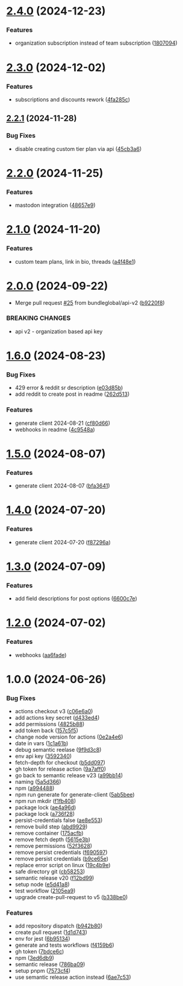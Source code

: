 # [2.4.0](https://github.com/bundleglobal/bundlesocial-node/compare/v2.3.0...v2.4.0) (2024-12-23)


### Features

* organization subscription instead of team subscription ([1807094](https://github.com/bundleglobal/bundlesocial-node/commit/18070945fdf46fe084327d1cc0d518252318c484))

# [2.3.0](https://github.com/bundleglobal/bundlesocial-node/compare/v2.2.1...v2.3.0) (2024-12-02)


### Features

* subscriptions and discounts rework ([4fa285c](https://github.com/bundleglobal/bundlesocial-node/commit/4fa285c8442699f07cf6386d030b1ec1ea375793))

## [2.2.1](https://github.com/bundleglobal/bundlesocial-node/compare/v2.2.0...v2.2.1) (2024-11-28)


### Bug Fixes

* disable creating custom tier plan via api ([45cb3a6](https://github.com/bundleglobal/bundlesocial-node/commit/45cb3a66a2c04f45779253eb84d5e84274e26a0c))

# [2.2.0](https://github.com/bundleglobal/bundlesocial-node/compare/v2.1.0...v2.2.0) (2024-11-25)


### Features

* mastodon integration ([48657e9](https://github.com/bundleglobal/bundlesocial-node/commit/48657e960832a9fb751624042f8dd0a3cb7a2405))

# [2.1.0](https://github.com/bundleglobal/bundlesocial-node/compare/v2.0.0...v2.1.0) (2024-11-20)


### Features

* custom team plans, link in bio, threads ([a4f48e1](https://github.com/bundleglobal/bundlesocial-node/commit/a4f48e18101bbc773cc357c4ba4dc4ea16e90550))

# [2.0.0](https://github.com/bundleglobal/bundlesocial-node/compare/v1.6.0...v2.0.0) (2024-09-22)


* Merge pull request [#25](https://github.com/bundleglobal/bundlesocial-node/issues/25) from bundleglobal/api-v2 ([b9220f8](https://github.com/bundleglobal/bundlesocial-node/commit/b9220f8726adb840a9f3dd0938e632d4b1c4408f))


### BREAKING CHANGES

* api v2 - organization based api key

# [1.6.0](https://github.com/bundleglobal/bundlesocial-node/compare/v1.5.0...v1.6.0) (2024-08-23)


### Bug Fixes

* 429 error & reddit sr description ([e03d85b](https://github.com/bundleglobal/bundlesocial-node/commit/e03d85b957160b16b4443909c1815569fab99f24))
* add reddit to create post in readme ([262d513](https://github.com/bundleglobal/bundlesocial-node/commit/262d513a3e8db1ae7fe9ef6c14bc0db68c783361))


### Features

* generate client 2024-08-21 ([cf80d66](https://github.com/bundleglobal/bundlesocial-node/commit/cf80d660f024f4f19eef039b7840a5c0d61cd457))
* webhooks in readme ([4c9548a](https://github.com/bundleglobal/bundlesocial-node/commit/4c9548a97759dae3f107a0683d57660b4ef912fa))

# [1.5.0](https://github.com/bundleglobal/bundlesocial-node/compare/v1.4.0...v1.5.0) (2024-08-07)


### Features

* generate client 2024-08-07 ([bfa3641](https://github.com/bundleglobal/bundlesocial-node/commit/bfa3641264b32baaff3d0e4bf1f2f577c2e8d0b4))

# [1.4.0](https://github.com/bundleglobal/bundlesocial-node/compare/v1.3.0...v1.4.0) (2024-07-20)


### Features

* generate client 2024-07-20 ([f87296a](https://github.com/bundleglobal/bundlesocial-node/commit/f87296afdad1ced89fc39b7ea986ad3c70f857a5))

# [1.3.0](https://github.com/bundleglobal/bundlesocial-node/compare/v1.2.0...v1.3.0) (2024-07-09)


### Features

* add field descriptions for post options ([6600c7e](https://github.com/bundleglobal/bundlesocial-node/commit/6600c7e5e5d09f7a7b547482664a9fa4558f8916))

# [1.2.0](https://github.com/bundleglobal/bundlesocial-node/compare/v1.1.0...v1.2.0) (2024-07-02)


### Features

* webhooks ([aa6fade](https://github.com/bundleglobal/bundlesocial-node/commit/aa6fade01c2b87e7c59a2915597747d6035996c5))

# 1.0.0 (2024-06-26)


### Bug Fixes

* actions checkout v3 ([c06e6a0](https://github.com/bundleglobal/bundlesocial-node/commit/c06e6a0b90548c1d239eea75c57f24e65629560a))
* add actions key secret ([d433ed4](https://github.com/bundleglobal/bundlesocial-node/commit/d433ed4946b0d72eddb2193941b82b6d68b4518a))
* add permissions ([4825b88](https://github.com/bundleglobal/bundlesocial-node/commit/4825b8830eb665aae6006ee5894c958be7045392))
* add token back ([157c5f5](https://github.com/bundleglobal/bundlesocial-node/commit/157c5f5302f8990b47890940422fa6e5392a0243))
* change node version for actions ([0e2a4e6](https://github.com/bundleglobal/bundlesocial-node/commit/0e2a4e6e6ce2aa73eb5558f883ef18d8e04b517a))
* date in vars ([1c1a61b](https://github.com/bundleglobal/bundlesocial-node/commit/1c1a61b684dcc74734fadf4a32d34e109032956f))
* debug semantic reelase ([9f9d3c8](https://github.com/bundleglobal/bundlesocial-node/commit/9f9d3c8c1dc054f380870400dd6985fa4f82e953))
* env api key ([3592340](https://github.com/bundleglobal/bundlesocial-node/commit/35923400e4611f4fe60e20b667d1e7162f3ea707))
* fetch-depth for checkout ([b5dd097](https://github.com/bundleglobal/bundlesocial-node/commit/b5dd097ec7519f65f0f301311d4e57afb70a8c58))
* gh token for release action ([9a7aff0](https://github.com/bundleglobal/bundlesocial-node/commit/9a7aff002d5b8d6a44ab5f42afb171e3a9b73ee6))
* go back to semantic release v23 ([a99bb14](https://github.com/bundleglobal/bundlesocial-node/commit/a99bb14718620a418cb9440743df20b97070fc44))
* naming ([5a5d366](https://github.com/bundleglobal/bundlesocial-node/commit/5a5d366da6a6d255b3fe6f3d42867caf2e104e7e))
* npm ([a994488](https://github.com/bundleglobal/bundlesocial-node/commit/a99448819d4dd9a81b987bf1e86a19ac5a6ddf78))
* npm run generate for generate-client ([5ab5bee](https://github.com/bundleglobal/bundlesocial-node/commit/5ab5beeecf55eda4d58ca6103b782603f68b2d90))
* npm run mkdir ([f1fb408](https://github.com/bundleglobal/bundlesocial-node/commit/f1fb4085aa495479fad9815ba7410cc85152d5e2))
* package lock ([ae4a96d](https://github.com/bundleglobal/bundlesocial-node/commit/ae4a96d1ef38722aff34792231f973db0bdd39a6))
* package lock ([a736f28](https://github.com/bundleglobal/bundlesocial-node/commit/a736f28ea183cbefe36b04798115370a55a0e8e8))
* persist-credentials false ([ae8e553](https://github.com/bundleglobal/bundlesocial-node/commit/ae8e55353eaa794bb96c0038a7846ccb6610fc74))
* remove build step ([abd9929](https://github.com/bundleglobal/bundlesocial-node/commit/abd9929a3017e94f8deb10f4228cdca66b254e19))
* remove container ([175acfb](https://github.com/bundleglobal/bundlesocial-node/commit/175acfbe503c82f8a5414dab287c6114ebd74ca1))
* remove fetch depth ([5615e3b](https://github.com/bundleglobal/bundlesocial-node/commit/5615e3bba8dfd2d63c6f785372c5dd0b45498585))
* remove permissions ([52f3628](https://github.com/bundleglobal/bundlesocial-node/commit/52f3628739f03ed410e4907a8710365088856b12))
* remove persist credentials ([f690597](https://github.com/bundleglobal/bundlesocial-node/commit/f690597bc03af93aaa570cdeb7c575745239ba76))
* remove persist credentials ([b9ce65e](https://github.com/bundleglobal/bundlesocial-node/commit/b9ce65e7c5e7290bd95b3e67d4aa1fb9cdbca7f8))
* replace error script on linux ([19c4b9e](https://github.com/bundleglobal/bundlesocial-node/commit/19c4b9e62e90d623bc4cde05969a81ce994ab418))
* safe directory git ([cb58253](https://github.com/bundleglobal/bundlesocial-node/commit/cb582537103a0da759afaf551c9d60e80a29f01c))
* semantic release v20 ([f12bd99](https://github.com/bundleglobal/bundlesocial-node/commit/f12bd99d514dd0383501bdbd8b47dc6ec73e4846))
* setup node ([e5d41a8](https://github.com/bundleglobal/bundlesocial-node/commit/e5d41a89f6fc13c401f6b717fd5fa5ba3b1afa69))
* test workflow ([2105ea9](https://github.com/bundleglobal/bundlesocial-node/commit/2105ea975b11ca3e0a0c07aef44a753916a36164))
* upgrade create-pull-request to v5 ([b338be0](https://github.com/bundleglobal/bundlesocial-node/commit/b338be08a52aa3c3473eca7057f55f911209216d))


### Features

* add repository dispatch ([b942b80](https://github.com/bundleglobal/bundlesocial-node/commit/b942b80c8351dc9c9c73b7f84351c504a7c9333d))
* create pull request ([1d1d743](https://github.com/bundleglobal/bundlesocial-node/commit/1d1d743b2c4710f0fd61a814c05b1a29224c4f34))
* env for jest ([6b95134](https://github.com/bundleglobal/bundlesocial-node/commit/6b95134419667d72b1b35f4420ef9d8005b56a65))
* generate and tests workflows ([f4159b6](https://github.com/bundleglobal/bundlesocial-node/commit/f4159b6766fa95230868c42a23e545b5ae0cca6e))
* gh token ([7bdce6c](https://github.com/bundleglobal/bundlesocial-node/commit/7bdce6c0a00eb7edcd9e0965ec87e1bcdd754c0a))
* npm ([3ed6db9](https://github.com/bundleglobal/bundlesocial-node/commit/3ed6db93abd891c5c55eac2b9fd07c758c52b91c))
* semantic release ([786ba09](https://github.com/bundleglobal/bundlesocial-node/commit/786ba0925359b69ba4d65007d3c82e4e49a696b1))
* setup pnpm ([7573cf4](https://github.com/bundleglobal/bundlesocial-node/commit/7573cf49d2960523350b3ff522a6ecc3c5a58f85))
* use semantic release action instead ([6ae7c53](https://github.com/bundleglobal/bundlesocial-node/commit/6ae7c53c8d414f11719839d697eb25c29906dd9c))
